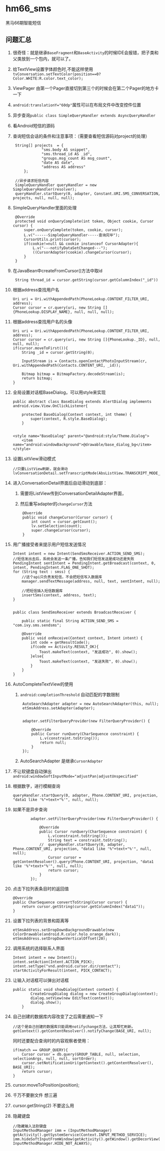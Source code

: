 # hm66_sms
黑马66期智能短信

## 问题汇总

1. 很奇怪：就是继承`BaseFragment`和`BaseActivity`的时候IDE会报错，把子类和父类放到一个包内，就可以了。
2. 给TextView设置字体颜色时,不能这样使用`tvConversation.setTextColor(position==0?Color.WHITE:R.color.text_color);`
3. ViewPager 由第一个Pager直接切到第三个的时候会在第二个Pager的地方卡一下
4. `android:translationY="60dp"`属性可以在布局文件中改变控件位置
5. 异步查询`public class SimpleQueryHandler extends AsyncQueryHandler`
6. 看Android短信的源码
7. 查询短信会话的条件和注意事项：（需要查看短信源码对project的处理）

		String[] projects  = {
					"sms.body AS snippet",
					"sms.thread_id AS _id",
					"groups.msg_count AS msg_count",
					"date AS date",
					"address AS address"
			};
		
		//异步请求短信内容
		SimpleQueryHandler queryHandler = new SimpleQueryHandler(resolver);
		queryHandler.startQuery(0, adapter, Constant.URI.SMS_CONVERSATION, projects, null, null, null);
8. SimpleQueryHandler里面的处理

		@Override
		protected void onQueryComplete(int token, Object cookie, Cursor cursor) {
			super.onQueryComplete(token, cookie, cursor);
			L.v("------SimpleQueryHandler-----查询完毕");
			CursorUtils.print(cursor);
			if(cookie!=null && cookie instanceof CursorAdapter){
				L.v("---notifyDataSetChanged---");
				((CursorAdapter)cookie).changeCursor(cursor);
			}
		}

9. 在JavaBean中createFromCursor()方法中取id

		String thread_id = cursor.getString(cursor.getColumnIndex("_id"))
10. 根据address查找用户名

		Uri uri = Uri.withAppendedPath(PhoneLookup.CONTENT_FILTER_URI, address);
		Cursor cursor = cr.query(uri, new String []{PhoneLookup.DISPLAY_NAME}, null, null, null);
11. 根据address查找用户名的头像
	
		Uri uri = Uri.withAppendedPath(PhoneLookup.CONTENT_FILTER_URI, address);
		Cursor cursor = cr.query(uri, new String []{PhoneLookup._ID}, null, null, null);
		if(cursor.moveToFirst()){
			String _id = cursor.getString(0);
			
			InputStream is = Contacts.openContactPhotoInputStream(cr, Uri.withAppendedPath(Contacts.CONTENT_URI, _id));
			
			Bitmap bitmap = BitmapFactory.decodeStream(is);
			return bitmap;
		}

12. 全局设置对话框BaseDialog，可以用style来实现

		public abstract class BaseDialog extends AlertDialog implements android.view.View.OnClickListener{
		
			protected BaseDialog(Context context, int theme) {
				super(context, R.style.BaseDialog);
			}


	    <style name="BaseDialog" parent="@android:style/Theme.Dialog">
	        <item name="android:windowBackground">@drawable/base_dialog_bg</item>
	    </style>

13. 设置LsitView滑动模式

		//只要ListView刷新，就会滑动
		lvConversationDetail.setTranscriptMode(AbsListView.TRANSCRIPT_MODE_ALWAYS_SCROLL);	

14. 进入ConversationDetail界面后自动滑动到底部：
	1. 需要将ListView传到ConversationDetailAdapter界面，
	2. 然后重写adapter的`changeCursor`方法

			@Override
			public void changeCursor(Cursor cursor) {
				int count = cursor.getCount();
				lv.setSelection(count);
				super.changeCursor(cursor);
			}

15. 用广播接受者来提示用户短信发送情况

		Intent intent = new Intent(SendSmsReceiver.ACTION_SEND_SMS);
		//短信发出去后，系统会发送一条广播，告知我们短信发送是成功还是失败
		PendingIntent sentIntent = PendingIntent.getBroadcast(context, 0, intent, PendingIntent.FLAG_ONE_SHOT);
		for (String text : smss) {
			//这个api只负责发短信，不会把短信写入数据库
			manager.sendTextMessage(address, null, text, sentIntent, null);
		
			//把短信插入短信数据库
			insertSms(context, address, text);
		}


		public class SendSmsReceiver extends BroadcastReceiver {
			
			public static final String ACTION_SEND_SMS = "com.ivy.sms.sendsms";
		
			@Override
			public void onReceive(Context context, Intent intent) {
				int code = getResultCode();
				if(code == Activity.RESULT_OK){
					Toast.makeText(context, "发送成功", 0).show();
				}else{
					Toast.makeText(context, "发送失败", 0).show();
				}
			}
		}


16. AutoCompleteTextView的使用
	1. `android:completionThreshold` 自动匹配的字数限制

			AutoSearchAdapter adapter = new AutoSearchAdapter(this, null);
			etSmsAddress.setAdapter(adapter);
			
			
			adapter.setFilterQueryProvider(new FilterQueryProvider() {
				
				@Override
				public Cursor runQuery(CharSequence constraint) {
					L.v(constraint.toString());
					return null;
				}
			});
	2. AutoSearchAdapter 是继承`CursorAdapter`

17. 不让软键盘自动弹出`android:windowSoftInputMode="adjustPan|adjustUnspecified"`


18. 根据数字，进行模糊查询
		
		queryHandler.startQuery(0, adapter, Phone.CONTENT_URI, projection, "data1 like '%"+text+"%'", null, null);

19. 如果不是异步查询

				adapter.setFilterQueryProvider(new FilterQueryProvider() {
					
					@Override
					public Cursor runQuery(CharSequence constraint) {
						L.v(constraint.toString());
						String text = constraint.toString();
					//	queryHandler.startQuery(0, adapter, Phone.CONTENT_URI, projection, "data1 like '%"+text+"%'", null, null);
						Cursor cursor = getContentResolver().query(Phone.CONTENT_URI, projection, "data1 like '%"+text+"%'", null, null);
						return cursor;
					}
				});

20. 点击下拉列表条目时的返回值

		@Override
		public CharSequence convertToString(Cursor cursor) {
			return cursor.getString(cursor.getColumnIndex("data1"));
		}

21. 设置下拉列表的背景和距离等

		etSmsAddress.setDropDownBackgroundDrawable(new ColorDrawable(android.R.color.holo_orange_dark));
		etSmsAddress.setDropDownVerticalOffset(20);

22. 调用系统的选择联系人界面

		Intent intent = new Intent();
		intent.setAction(Intent.ACTION_PICK);
		intent.setType("vnd.android.cursor.dir/contact");
		startActivityForResult(intent, PICK_CONTACT);

23. 让输入对话框可以弹出对话框

		public static void showDialog(Context context) {
				CreateGroupDialog dialog = new CreateGroupDialog(context);
				dialog.setView(new EditText(context));
				dialog.show();
			}

24. 自己创建的数据库内容改变了之后需要通知一下


		//这个是自己创建的数据库只能调用notifychange方法，让其帮忙刷新。
		getContext().getContentResolver().notifyChange(BASE_URI, null);

	同时还要配合查询时的内容观察者使用：

		if(match == GROUP_QUERY){
			Cursor cursor = db.query(GROUP_TABLE, null, selection, selectionArgs, null, null, sortOrder);
			cursor.setNotificationUri(getContext().getContentResolver(), BASE_URI);
			return cursor;
		}

25. cursor.moveToPosition(position);
26. 千万不要删文件 想三遍
27. cursor.getString(2)  不要这么用
28. 隐藏键盘

		//隐藏输入法软键盘
		InputMethodManager imm = (InputMethodManager) getActivity().getSystemService(Context.INPUT_METHOD_SERVICE);
		imm.hideSoftInputFromWindow(getActivity().getWindow().getDecorView().getWindowToken(), InputMethodManager.HIDE_NOT_ALWAYS);
